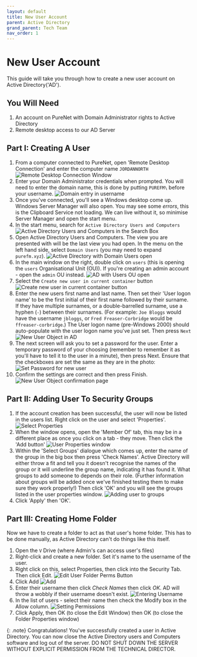 ```yaml
---
layout: default
title: New User Account
parent: Active Directory
grand_parent: Tech Team
nav_order: 1
---
```


# New User Account

This guide will take you through how to create a new user account on Active Directory('AD').

## You Will Need
1. An account on PureNet with Domain Administrator rights to Active Directory
2. Remote desktop access to our AD Server

## Part I: Creating A User
1. From a computer connected to PureNet, open 'Remote Desktop Connection' and enter the computer name `JORDANNORTH`  
![Remote Desktop Connection Window](../../../assets/tech-team/new-ad-account/rdp-setup.png)
1. Enter your Domain Administrator credentials when prompted. You will need to enter the domain name, this is done by putting `PUREFM\` before your username.
![Domain entry in username](../../../assets/tech-team/new-ad-account/login-using-purefm.png)
1. Once you've connected, you'll see a Windows desktop come up. Windows Server Manager will also open. You may see some *errors*, this is the Clipboard Service not loading. We can live without it, so minimise Server Manager and open the start menu.
1. In the start menu, search for `Active Directory Users and Computers`
![Active Directory Users and Computers in the Search Box](../../../assets/tech-team/new-ad-account/search-for-ad.png)
1. Open Active Directory Users and Computers. The view you are presented with will be the last view you had open. In the menu on the left hand side, select `Domain Users` (you may need to expand `purefm.xyz`).
![Active Directory with Domain Users open](../../../assets/tech-team/new-ad-account/ad-select-domain-users.png)
1. In the main window on the right, double click on `users` (this is opening the `users` Organisational Unit (OU)). If you're creating an admin account - open the `admin` OU instead.
![AD with Users OU open](../../../assets/tech-team/new-ad-account/ad-users-ou.png)
1. Select the `Create new user in current container` button
![Create new user in current container button](../../../assets/tech-team/new-ad-account/ad-new-user-btn.png)
1. Enter the new users first name and last name. Then set their 'User logon name' to be the first initial of their first name followed by their surname. If they have multiple surnames, or a double-barrelled surname, use a hyphen (`-`) between their surnames. (For example: `Joe Bloggs` would have the username `jbloggs`, or `Fred Freaser-Corbridge` would be `ffreaser-corbridge`.) The User logon name (pre-Windows 2000) should auto-populate with the user logon name you've just set. Then press `Next`
![New User Object in AD](../../../assets/tech-team/new-ad-account/ad-new-user-object.png)
1. The next screen will ask you to set a password for the user. Enter a temporary password of your choosing (remember to remember it as you'll have to tell it to the user in a minute), then press Next. Ensure that the checkboxes are set the same as they are in the photo:
![Set Password for new user](../../../assets/tech-team/new-ad-account/ad-new-user-set-password.png)
1.  Confirm the settings are correct and then press Finish.
![New User Object confirmation page](../../../assets/tech-team/new-ad-account/ad-new-user-confirmation.png)
## Part II: Adding User To Security Groups
1.  If the account creation has been successful, the user will now be listed in the users list. Right click on the user and select 'Properties'.
![Select Properties](../../../assets/tech-team/new-ad-account/ad-user-select-properties.png)
1.  When the window opens, open the 'Member Of' tab, this may be in a different place as once you click on a tab - they move. Then click the 'Add button'
![User Properties window](../../../assets/tech-team/new-ad-account/ad-user-select-properties.png)
1.  Within the 'Select Groups' dialogue which comes up, enter the name of the group in the big box then press 'Check Names'. Active Directory will either throw a fit and tell you it doesn't recognise the names of the group or it will underline the group name, indicating it has found it. What groups to add someone to depends on their role. (Further information about groups will be added once we've finished testing them to make sure they work properly!) Then click 'OK' and you will see the groups listed in the user properties window.
![Adding user to groups](../../../assets/tech-team/new-ad-account/ad-user-properties-add-to-group.png)
1.  Click 'Apply' then 'OK'. 
## Part III: Creating Home Folder
Now we have to create a folder to act as that user's home folder. This has to be done manually, as Active Directory can't do things like this itself. 
1.  Open the `V` Drive (where Admin's can access user's files)
2.  Right-click and create a new folder. Set it's name to the username of the user.
3.  Right click on this, select Properties, then click into the Security Tab. Then click Edit.
![Edit User Folder Perms Button](../../../assets/tech-team/new-ad-account/usr-fldr-perms-edit.jpg)
4. Click Add
![Add](../../../assets/tech-team/new-ad-account/usr-fldr-add.jpg)
5. Enter their username then click *Check Names* then click *OK*. AD will throw a wobbly if their username doesn't exist.
![Entering Username](../../../assets/tech-team/new-ad-account/usr-fldr-enter-usrname.jpg)
6. In the list of users - select their name then check the Modify box in the Allow column.
![Setting Permissions](../../../assets/tech-team/new-ad-account/usr-fldr-perms-edit.jpg)
7. Click Apply, then OK (to close the Edit Window) then OK (to close the Folder Properties window)

{: .note}
Congratulations! You've successfully created a user in Active Directory. You can now close the Active Directory users and Computers software and log out of the server. DO NOT SHUT DOWN THE SERVER WITHOUT EXPLICIT PERMISSION FROM THE TECHNICAL DIRECTOR. 